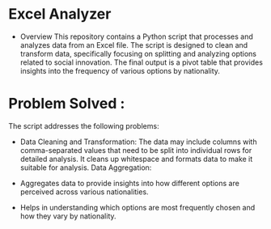 # Excel Analyzer

- Overview
This repository contains a Python script that processes and analyzes data from an Excel file. The script is designed to clean and transform data, specifically focusing on splitting and analyzing options related to social innovation. The final output is a pivot table that provides insights into the frequency of various options by nationality.

# Problem Solved : 
The script addresses the following problems:

- Data Cleaning and Transformation: The data may include columns with comma-separated values that need to be split into individual rows for detailed analysis.
It cleans up whitespace and formats data to make it suitable for analysis.
Data Aggregation:

- Aggregates data to provide insights into how different options are perceived across various nationalities.
- Helps in understanding which options are most frequently chosen and how they vary by nationality.
